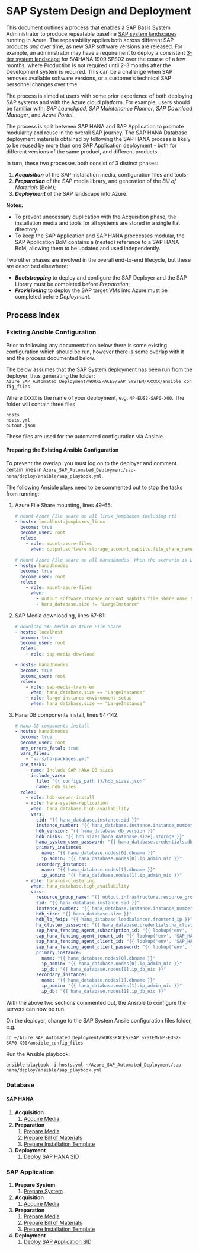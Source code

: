 # SAP System Design and Deployment

This document outlines a process that enables a SAP Basis System Administrator to produce repeatable baseline [SAP system landscapes](https://help.sap.com/doc/saphelp_afs64/6.4/en-US/de/6b0d84f34d11d3a6510000e835363f/content.htm) running in Azure.
The repeatability applies both across different SAP products _and_ over time, as new SAP software versions are released.
For example, an administrator may have a requirement to deploy a consistent [3-tier system landscape](https://help.sap.com/doc/saphelp_afs64/6.4/en-US/de/6b0da2f34d11d3a6510000e835363f/content.htm?no_cache=true) for S/4HANA 1909 SPS02 over the course of a few months, where Production is not required until 2-3 months after the Development system is required.
This can be a challenge when SAP removes available software versions, or a customer’s technical SAP personnel changes over time.

The process is aimed at users with some prior experience of both deploying SAP systems and with the Azure cloud platform.
For example, users should be familiar with: _SAP Launchpad_, _SAP Maintenance Planner_, _SAP Download Manager_, and _Azure Portal_.

The process is split between SAP HANA and SAP Application to promote modularity and reuse in the overall SAP journey.
The SAP HANA Database deployment materials obtained by following the SAP HANA process is likely to be reused by more than one SAP Application deployment - both for different versions of the same product, and different products.

In turn, these two processes both consist of 3 distinct phases:

1. **_Acquisition_** of the SAP installation media, configuration files and tools;
1. **_Preparation_** of the SAP media library, and generation of the _Bill of Materials_ (BoM);
1. **_Deployment_** of the SAP landscape into Azure.

**Notes:**

- To prevent unecessary duplication with the Acquisition phase, the installation media and tools for all systems are stored in a single flat directory.
- To keep the SAP Application and SAP HANA proccesses modular, the SAP Application BoM contains a (nested) reference to a SAP HANA BoM, allowing them to be updated and used independently.

Two other phases are involved in the overall end-to-end lifecycle, but these are described elsewhere:

- **_Bootstrapping_** to deploy and configure the SAP Deployer and the SAP Library must be completed before _Preparation_;
- **_Provisioning_** to deploy the SAP target VMs into Azure must be completed before _Deployment_.

## Process Index

### Existing Ansible Configuration

Prior to following any documentation below there is some existing configuration which should be run, however there is some overlap with it and the process documented below.

The below assumes that the SAP System deployment has been run from the deployer, thus generating the folder: `Azure_SAP_Automated_Deployment/WORKSPACES/SAP_SYSTEM/XXXXX/ansible_config_files`

Where `XXXXX` is the name of your deployment, e.g. `NP-EUS2-SAP0-X00`.  The folder will contain three files

```text
hosts
hosts.yml
outout.json
```

These files are used for the automated configuration via Ansible.

#### Preparing the Existing Ansible Configuration

To prevent the overlap, you must log on to the deployer and comment certain lines in `Azure_SAP_Automated_Deployment/sap-hana/deploy/ansible/sap_playbook.yml`.

The following Ansible plays need to be commented out to stop the tasks from running:

1. Azure File Share mounting, lines 49-65:

   ```yml
   # Mount Azure File share on all linux jumpboxes including rti
   - hosts: localhost:jumpboxes_linux
     become: true
     become_user: root
     roles:
       - role: mount-azure-files
         when: output.software.storage_account_sapbits.file_share_name != ""

   # Mount Azure File share on all hanadbnodes. When the scenario is Large Instance, this task will be skipped
   - hosts: hanadbnodes
     become: true
     become_user: root
     roles:
       - role: mount-azure-files
         when:
           - output.software.storage_account_sapbits.file_share_name != ""
           - hana_database.size != "LargeInstance"
   ```

1. SAP Media downloading, lines 67-81:

   ```yml
   # Download SAP Media on Azure File Share
   - hosts: localhost
     become: true
     become_user: root
     roles:
       - role: sap-media-download

   - hosts: hanadbnodes
     become: true
     become_user: root
     roles:
       - role: sap-media-transfer
         when: hana_database.size == "LargeInstance"
       - role: large-instance-environment-setup
         when: hana_database.size == "LargeInstance"
   ```

1. Hana DB components install, lines  94-142:

   ```yml
   # Hana DB components install
   - hosts: hanadbnodes
     become: true
     become_user: root
     any_errors_fatal: true
     vars_files:
       - "vars/ha-packages.yml"
     pre_tasks:
       - name: Include SAP HANA DB sizes
         include_vars:
           file: "{{ configs_path }}/hdb_sizes.json"
           name: hdb_sizes
     roles:
       - role: hdb-server-install
       - role: hana-system-replication
         when: hana_database.high_availability
         vars:
           sid: "{{ hana_database.instance.sid }}"
           instance_number: "{{ hana_database.instance.instance_number }}"
           hdb_version: "{{ hana_database.db_version }}"
           hdb_disks: "{{ hdb_sizes[hana_database.size].storage }}"
           hana_system_user_password: "{{ hana_database.credentials.db_systemdb_password }}"
           primary_instance:
             name: "{{ hana_database.nodes[0].dbname }}"
             ip_admin: "{{ hana_database.nodes[0].ip_admin_nic }}"
           secondary_instance:
             name: "{{ hana_database.nodes[1].dbname }}"
             ip_admin: "{{ hana_database.nodes[1].ip_admin_nic }}"
       - role: hana-os-clustering
         when: hana_database.high_availability
         vars:
           resource_group_name: "{{ output.infrastructure.resource_group.name }}"
           sid: "{{ hana_database.instance.sid }}"
           instance_number: "{{ hana_database.instance.instance_number }}"
           hdb_size: "{{ hana_database.size }}"
           hdb_lb_feip: "{{ hana_database.loadbalancer.frontend_ip }}"
           ha_cluster_password: "{{ hana_database.credentials.ha_cluster_password }}"
           sap_hana_fencing_agent_subscription_id: "{{ lookup('env', 'SAP_HANA_FENCING_AGENT_SUBSCRIPTION_ID') }}"
           sap_hana_fencing_agent_tenant_id: "{{ lookup('env', 'SAP_HANA_FENCING_AGENT_TENANT_ID') }}"
           sap_hana_fencing_agent_client_id: "{{ lookup('env', 'SAP_HANA_FENCING_AGENT_CLIENT_ID') }}"
           sap_hana_fencing_agent_client_password: "{{ lookup('env', 'SAP_HANA_FENCING_AGENT_CLIENT_SECRET') }}"
           primary_instance:
             name: "{{ hana_database.nodes[0].dbname }}"
             ip_admin: "{{ hana_database.nodes[0].ip_admin_nic }}"
             ip_db: "{{ hana_database.nodes[0].ip_db_nic }}"
           secondary_instance:
             name: "{{ hana_database.nodes[1].dbname }}"
             ip_admin: "{{ hana_database.nodes[1].ip_admin_nic }}"
             ip_db: "{{ hana_database.nodes[1].ip_db_nic }}"
   ```

With the above two sections commented out, the Ansible to configure the servers can now be run.

On the deployer, change to the SAP System Ansile configuration files folder, e.g.

```shell
cd ~/Azure_SAP_Automated_Deployment/WORKSPACES/SAP_SYSTEM/NP-EUS2-SAP0-X00/ansible_config_files
```

Run the Ansible playbook:

```shell
ansible-playbook -i hosts.yml ~/Azure_SAP_Automated_Deployment/sap-hana/deploy/ansible/sap_playbook.yml
```

### Database

#### SAP HANA

1. **Acquisition**
   1. [Acquire Media](./hana/acquire-media.md)
1. **Preparation**
   1. [Prepare Media](./hana/prepare-sap-library.md)
   1. [Prepare Bill of Materials](./hana/prepare-bom.md)
   1. [Prepare Installation Template](./hana/prepare-ini.md)
1. **Deployment**
   1. [Deploy SAP HANA SID](./hana/deploy-sid.md)

### SAP Application

1. **Prepare System**:
   1. [Prepare System](./app/prepare-system.md)
1. **Acquisition**
   1. [Acquire Media](./app/acquire-media.md)
1. **Preparation**
   1. [Prepare Media](./app/prepare-sap-library.md)
   1. [Prepare Bill of Materials](./app/prepare-bom.md)
   1. [Prepare Installation Template](./app/prepare-ini.md)
1. **Deployment**
   1. [Deploy SAP Application SID](./app/deploy-sid.md)
